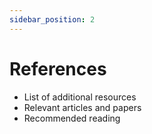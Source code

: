 ```yaml
---
sidebar_position: 2
---
```


# References

- List of additional resources
- Relevant articles and papers
- Recommended reading
